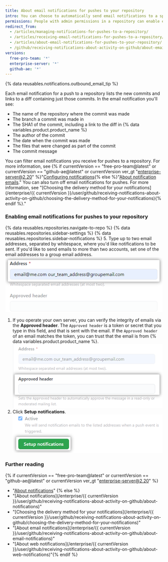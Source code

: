 ```yaml
---
title: About email notifications for pushes to your repository
intro: You can choose to automatically send email notifications to a specific email address when anyone pushes to the repository.
permissions: People with admin permissions in a repository can enable email notifications for pushes to your repository.
redirect_from:
  - /articles/managing-notifications-for-pushes-to-a-repository/
  - /articles/receiving-email-notifications-for-pushes-to-a-repository/
  - /articles/about-email-notifications-for-pushes-to-your-repository/
  - /github/receiving-notifications-about-activity-on-github/about-email-notifications-for-pushes-to-your-repository
versions:
  free-pro-team: '*'
  enterprise-server: '*'
  github-ae: '*'
---
```


{% data reusables.notifications.outbound_email_tip %}

Each email notification for a push to a repository lists the new commits and links to a diff containing just those commits. In the email notification you'll see:

- The name of the repository where the commit was made
- The branch a commit was made in
- The SHA1 of the commit, including a link to the diff in {% data variables.product.product_name %}
- The author of the commit
- The date when the commit was made
- The files that were changed as part of the commit
- The commit message

You can filter email notifications you receive for pushes to a repository. For more information, see {% if currentVersion == "free-pro-team@latest" or currentVersion == "github-ae@latest" or currentVersion ver_gt "enterprise-server@2.20" %}"[Configuring notifications](/github/managing-subscriptions-and-notifications-on-github/configuring-notifications#filtering-email-notifications){% else %}"[About notification emails](/github/receiving-notifications-about-activity-on-github/about-email-notifications)." You can also turn off email notifications for pushes. For more information, see "[Choosing the delivery method for your notifications](/enterprise/{{ currentVersion }}/user/github/receiving-notifications-about-activity-on-github/choosing-the-delivery-method-for-your-notifications){% endif %}."

### Enabling email notifications for pushes to your repository

{% data reusables.repositories.navigate-to-repo %}
{% data reusables.repositories.sidebar-settings %}
{% data reusables.repositories.sidebar-notifications %}
5. Type up to two email addresses, separated by whitespace, where you'd like notifications to be sent. If you'd like to send emails to more than two accounts, set one of the email addresses to a group email address.
![Email address textbox](/assets/images/help/settings/email_services_addresses.png)
1. If you operate your own server, you can verify the integrity of emails via the **Approved header**. The `Approved header` is a token or secret that you type in this field, and that is sent with the email. If the `Approved header` of an email matches the token, you can trust that the email is from {% data variables.product.product_name %}.
![Email approved header textbox](/assets/images/help/settings/email_services_approved_header.png)
7. Click **Setup notifications**.
![Setup notifications button](/assets/images/help/settings/setup_notifications_settings.png)

### Further reading
{% if currentVersion == "free-pro-team@latest" or currentVersion == "github-ae@latest" or currentVersion ver_gt "enterprise-server@2.20" %}
- "[About notifications](/github/managing-subscriptions-and-notifications-on-github/about-notifications)"
{% else %}
- "[About notifications](/enterprise/{{ currentVersion }}/user/github/receiving-notifications-about-activity-on-github/about-notifications)"
- "[Choosing the delivery method for your notifications](/enterprise/{{ currentVersion }}/user/github/receiving-notifications-about-activity-on-github/choosing-the-delivery-method-for-your-notifications)"
- "[About email notifications](/enterprise/{{ currentVersion }}/user/github/receiving-notifications-about-activity-on-github/about-email-notifications)"
- "[About web notifications](/enterprise/{{ currentVersion }}/user/github/receiving-notifications-about-activity-on-github/about-web-notifications)"{% endif %}
